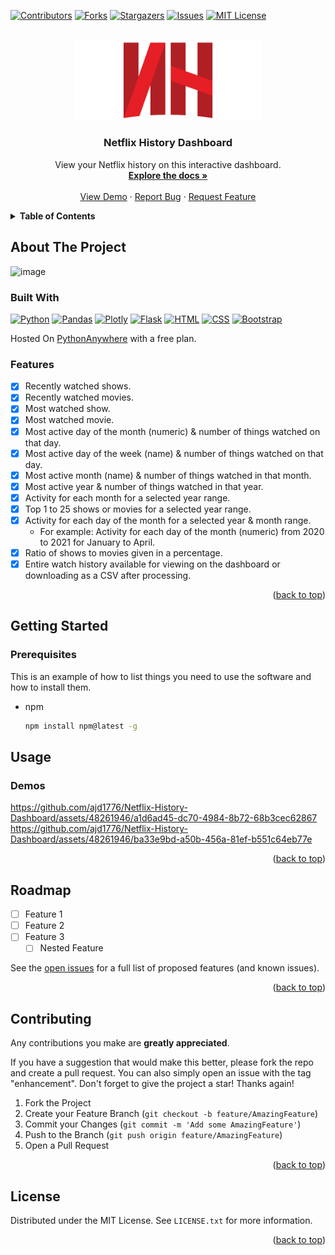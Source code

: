 <a id="readme-top"></a>

[![Contributors][contributors-shield]][contributors-url]
[![Forks][forks-shield]][forks-url]
[![Stargazers][stars-shield]][stars-url]
[![Issues][issues-shield]][issues-url]
[![MIT License][license-shield]][license-url]
 

<!-- PROJECT LOGO -->
<br />
<div align="center">
  <a href="https://github.com/ajd1776/Netflix-History-Dashboard">
    <img src="./static/img/logo.png" alt="Logo" width="300">
  </a>

<h3 align="center">Netflix History Dashboard</h3>

  <p align="center">
    View your Netflix history on this interactive dashboard.
    <br />
    <a href="https://github.com/ajd1776/Netflix-History-Dashboard"><strong>Explore the docs »</strong></a>
    <br />
    <br />
    <a href="https://github.com/ajd1776/Netflix-History-Dashboard">View Demo</a>
    ·
    <a href="https://github.com/ajd1776/Netflix-History-Dashboard/issues">Report Bug</a>
    ·
    <a href="https://github.com/ajd1776/Netflix-History-Dashboard/issues">Request Feature</a>
  </p>
</div>


<!-- TABLE OF CONTENTS -->
<details>
  <summary><b>Table of Contents</b></summary>
  <ol>
    <li>
      <a href="#about-the-project">About The Project</a>
      <ul>
        <li><a href="#built-with">Built With</a></li>
        <li><a href="#features">Features</a></li>
      </ul>
    </li>
    <li>
      <a href="#getting-started">Getting Started</a>
      <ul>
        <li><a href="#prerequisites">Prerequisites</a></li>
      </ul>
    </li>
    <li><a href="#usage">Usage</a></li>
    <li><a href="#roadmap">Roadmap</a></li>
    <li><a href="#contributing">Contributing</a></li>
    <li><a href="#license">License</a></li>
  </ol>
</details>


<!-- ABOUT THE PROJECT -->
## About The Project
![image](https://github.com/ajd1776/Netflix-History-Dashboard/assets/48261946/9a1574d3-de84-4caf-923a-ee09e52df5a0)

### Built With
<a href="https://www.python.org/">
    <img alt="Python" src="https://img.shields.io/badge/Python-FFD43B?style=for-the-badge&logo=Python"></a>
<a href="https://pandas.pydata.org">
    <img alt="Pandas" src="https://img.shields.io/badge/Pandas-150458?style=for-the-badge&logo=Pandas"></a>
<a href="https://plotly.com/">
    <img alt="Plotly" src="https://img.shields.io/badge/Plotly-3F4F75?style=for-the-badge&logo=Plotly"></a>
<a href="https://flask.palletsprojects.com/en/2.3.x/">
    <img alt="Flask" src="https://img.shields.io/badge/Flask-000000?style=for-the-badge&logo=Flask"></a>
<a href="https://developer.mozilla.org/en-US/docs/Web/HTML">
    <img alt="HTML" src="https://img.shields.io/badge/HTML-E34F26?style=for-the-badge&logo=HTML5&logoColor=white"></a>
<a href="https://developer.mozilla.org/en-US/docs/Web/CSS">
    <img alt="CSS" src="https://img.shields.io/badge/CSS-1572B6?style=for-the-badge&logo=CSS3"></a>
<a href="https://getbootstrap.com/">
    <img alt="Bootstrap" src="https://img.shields.io/badge/Bootstrap-7952B3?style=for-the-badge&logo=Bootstrap&logoColor=white"></a>

Hosted On [PythonAnywhere](https://www.pythonanywhere.com) with a free plan.

### Features
- [x] Recently watched shows.
- [x] Recently watched movies.
- [x] Most watched show.
- [x] Most watched movie.
- [x] Most active day of the month (numeric) & number of things watched on that day.
- [x] Most active day of the week (name) & number of things watched on that day.
- [x] Most active month (name) & number of things watched in that month.
- [x] Most active year & number of things watched in that year.
- [x] Activity for each month for a selected year range.
- [x] Top 1 to 25 shows or movies for a selected year range.
- [x] Activity for each day of the month for a selected year & month range.
  -  For example: Activity for each day of the month (numeric) from 2020 to 2021 for January to April.
- [x] Ratio of shows to movies given in a percentage.
- [x] Entire watch history available for viewing on the dashboard or downloading as a CSV after processing. 

<p align="right">(<a href="#readme-top">back to top</a>)</p>


<!-- GETTING STARTED -->
## Getting Started

### Prerequisites

This is an example of how to list things you need to use the software and how to install them.
* npm
  ```sh
  npm install npm@latest -g
  ```


<!-- USAGE EXAMPLES -->
## Usage

### Demos
https://github.com/ajd1776/Netflix-History-Dashboard/assets/48261946/a1d6ad45-dc70-4984-8b72-68b3cec62867
https://github.com/ajd1776/Netflix-History-Dashboard/assets/48261946/ba33e9bd-a50b-456a-81ef-b551c64eb77e



<p align="right">(<a href="#readme-top">back to top</a>)</p>


<!-- ROADMAP -->
## Roadmap

- [ ] Feature 1
- [ ] Feature 2
- [ ] Feature 3
    - [ ] Nested Feature

See the [open issues](https://github.com/github_username/repo_name/issues) for a full list of proposed features (and known issues).

<p align="right">(<a href="#readme-top">back to top</a>)</p>


<!-- CONTRIBUTING -->
## Contributing
Any contributions you make are **greatly appreciated**.

If you have a suggestion that would make this better, please fork the repo and create a pull request. You can also simply open an issue with the tag "enhancement".
Don't forget to give the project a star! Thanks again!

1. Fork the Project
2. Create your Feature Branch (`git checkout -b feature/AmazingFeature`)
3. Commit your Changes (`git commit -m 'Add some AmazingFeature'`)
4. Push to the Branch (`git push origin feature/AmazingFeature`)
5. Open a Pull Request

<p align="right">(<a href="#readme-top">back to top</a>)</p>


<!-- LICENSE -->
## License

Distributed under the MIT License. See `LICENSE.txt` for more information.

<p align="right">(<a href="#readme-top">back to top</a>)</p>




<!-- MARKDOWN LINKS & IMAGES -->
[contributors-shield]: https://img.shields.io/github/contributors/ajd1776/Netflix-History-Dashboard.svg?style=for-the-badge
[contributors-url]: https://github.com/ajd1776/Netflix-History-Dashboard/graphs/contributors
[forks-shield]: https://img.shields.io/github/forks/ajd1776/Netflix-History-Dashboard.svg?style=for-the-badge
[forks-url]: https://github.com/ajd1776/Netflix-History-Dashboard/network/members
[stars-shield]: https://img.shields.io/github/stars/ajd1776/Netflix-History-Dashboard.svg?style=for-the-badge
[stars-url]: https://github.com/ajd1776/Netflix-History-Dashboard/stargazers
[issues-shield]: https://img.shields.io/github/issues/ajd1776/Netflix-History-Dashboard.svg?style=for-the-badge
[issues-url]: https://github.com/ajd1776/Netflix-History-Dashboard/issues
[license-shield]: https://img.shields.io/github/license/ajd1776/Netflix-History-Dashboard.svg?style=for-the-badge
[license-url]: ./LICENSE.txt

[product-screenshot]: (https://github.com/ajd1776/Netflix-History-Dashboard/assets/48261946/9a1574d3-de84-4caf-923a-ee09e52df5a0)
